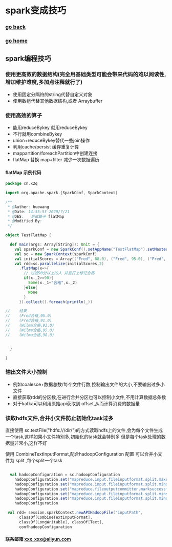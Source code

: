 # spark变成技巧
### [go back](/x2q/spark/spark)      
### [go home](/x2q)         
## spark编程技巧
### 使用更高效的数据结构(完全用基础类型可能会带来代码的难以阅读性,增加维护难度,多加点注释就行了)
+ 使用固定分隔符的string代替自定义对象
+ 使用数组代替其他数据结构,或者 Arraybuffer  
### 使用高效的算子
+ 能用reduceBykey 就用reduceBykey
+ 不行就用combineBykey
+ union+reduceBykey替代一些join操作
+ 利用cache/persist 缓存重复计算
+ mappartition/foreachPartition中创建连接
+ flatMap 替换 map+filter 减少一次数据遍历
#### flatMap 示例代码
                                                                           
```scala
package cn.x2q

import org.apache.spark.{SparkConf, SparkContext}

/**
 * @Auther: huowang
 * @Date: 14:55:53 2020/7/21
 * @DES:   测试算子 flatMap
 * @Modified By:
 */

object TestFlatMap {

  def main(args: Array[String]): Unit = {
    val sparkConf = new SparkConf().setAppName("TestFlatMap").setMaster("local")
    val sc = new SparkContext(sparkConf)
    val initialScores = Array(("Fred", 88.0), ("Fred", 95.0), ("Fred", 91.0), ("Wilma", 93.0), ("Wilma", 95.0), ("Wilma", 98.0))
    val rdd=sc.parallelize(initialScores,2)
      .flatMap(x=>{
        // 过滤90分以上的人 并且打上标记合格
        if(x._2>=90){
          Some(x._1+"合格",x._2)
        }else{
          None
        }
      }).collect().foreach(println(_))

//    结果
//    (Fred合格,95.0)
//    (Fred合格,91.0)
//    (Wilma合格,93.0)
//    (Wilma合格,95.0)
//    (Wilma合格,98.0)


  }

}

```                                                                           
                                                                           
### 输出文件大小控制
+ 例如coalesce+数据总数/每个文件行数,控制输出文件的大小,不要输出过多小文件
+ 直接获取rdd的分区数,在进行合并分区也可以控制小文件,不用计算数据总条数
+ 对于kafka可以利用原始api获取到 offset,从而计算消费的数据量

### 读取hdfs文件,合并小文件防止初始化task过多
直接使用 sc.textFile("hdfs:///dir/")的方式读取hdfs上的文件,会为每个文件生成一个task,这样如果小文件特别多,初始化的task就会特别多
但是每个task处理的数据量非常小,这样不好
                                               
                                                
使用  CombineTextInputFormat,配合hadoopConfiguration 配置 可以合并小文件为 split ,每个split一个task                   
```scala

  val hadoopConfiguration = sc.hadoopConfiguration
    hadoopConfiguration.set("mapreduce.input.fileinputformat.split.maxsize", props.getProperty("mapreduce.input.fileinputformat.split.maxsize"))
    hadoopConfiguration.set("mapreduce.input.fileinputformat.split.minsize", props.getProperty("mapreduce.input.fileinputformat.split.minsize"))
    hadoopConfiguration.set("mapreduce.fileoutputcommitter.marksuccessfuljobs", props.getProperty("mapreduce.fileoutputcommitter.marksuccessfuljobs"))
    hadoopConfiguration.set("mapreduce.input.fileinputformat.split.minsize.per.node", props.getProperty("mapreduce.input.fileinputformat.split.minsize.per.node"))
    hadoopConfiguration.set("mapreduce.input.fileinputformat.split.minsize.per.rack", props.getProperty("mapreduce.input.fileinputformat.split.minsize.per.rack"))
    hadoopConfiguration

 val rdd= session.sparkContext.newAPIHadoopFile("inputPath",
      classOf[CombineTextInputFormat],
      classOf[LongWritable], classOf[Text],
      confhadoopConfiguration

```
                                        

#### 联系邮箱 xxx_xxx@aliyun.com

